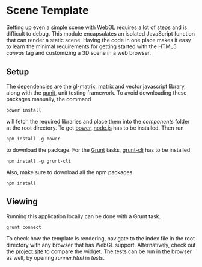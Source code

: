 # Scene Template

Setting up even a simple scene with WebGL requires a lot of steps and is difficult to debug. This module encapsulates an isolated JavaScript function that can render a static scene. Having the code in one place makes it easy to learn the minimal requirements for getting started with the HTML5 *canvas* tag and customizing a 3D scene in a web browser.

## Setup

The dependencies are the [gl-matrix](https://github.com/toj/igl-matrix), matrix and vector javascript library, along with the [qunit](http://qunitjs.com), unit testing framework. To avoid downloading these packages manually, the command

    bower install

will fetch the required libraries and place them into the *components* folder at the root directory. To get [bower](http://bower.io), [node.js](http://nodejs.org) has to be installed. Then run

    npm install -g bower

to download the package. For the [Grunt](http://gruntjs.com/getting-started) tasks, [grunt-cli](https://github.com/gruntjs/grunt-cli) has to be installed.

    npm install -g grunt-cli

Also, make sure to download all the npm packages.

    npm install

## Viewing

Running this application locally can be done with a Grunt task.

    grunt connect

To check how the template is rendering, navigate to the index file in the root directory with any browser that has WebGL support. Alternatively, check out the [project site](http://eugenekadish.github.io/scene-template/) to compare the widget. The tests can be run in the browser as well, by opening *runner.html* in *tests*.
